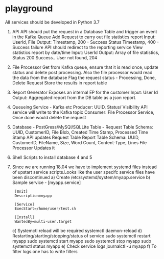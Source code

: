 # playground
 All services should be developed in Python 3.7

1. API
   API should put the request in a Database Table and trigger an event in the Kafka Queue
  Add Request to carry out file statistics report
    Input: UserId, File
    Output: Timestamp, 200 - Success Status
            Timestamp, 400 - Success failure
  API should redirect to the reporting service
  View statistics report by date/time
    Input: UserId
    Output: Array of file statistics, Status 200
            Success.. User not found, 204

2. File Processor
   Get from Kafka queue, ensure that it is read once, update status and delete post processing. Also the file processor would      read the data from the database
   Flag the request status - Processing, Done, Delete Request
   Store the results in report table
   
3. Report Generator
   Exposes an internal EP for the customer 
   Input: User Id
   Output: Aggregated report from the DB table as a json report.


4. Queueing Service - Kafka etc
   Producer: UUID, Status/ Visibility
          API service will write to the Kafka topic
   Consumer: File Processor Service, Once done would delete the request
   
5. Database - PostGress/MySQl/SQLLite
   Table - Request Table
            Schema: UUID, CustomerID, File Blob, Created Time Stamp, Processed Time Stamp
            API updates Request Table
           Report Table
            Schema: UUID, CustomerID, FileName, Size, Word Count, Content-Type, Lines
            File Processor Updates it
            
            
 6.  Shell Scripts to install database 4 and 5
 
 7. Since we are running 18.04 we have to implement systemd files instead of upstart service scripts.Looks like the user      specifc service files have been discontinued
     a) Create /etc/systemd/system/myapp.service
     b) Sample service - [myapp.service]
     
         [Unit]
         Description=myapp

         [Service]
         ExecStart=/home/user/test.sh

         [Install]
         WantedBy=multi-user.target
         
     c) Systemctl reload will be required
        systemctl daemon-reload
     d) Restarting/starting/stopping/status of service
        sudo systemctl restart myapp
        sudo systemctl start myapp
        sudo systemctl stop myapp
        sudo systemctl status myapp
     e) Check service logs
        journalctl -u myapp
     f) To filter logs one has to write filters   
        
         
         
            
           
   
   
   
